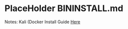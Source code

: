 # PlaceHolder BININSTALL.md

Notes: Kali (Docker Install Guide [Here](https://medium.com/@airman604/installing-docker-in-kali-linux-2017-1-fbaa4d1447fe)



